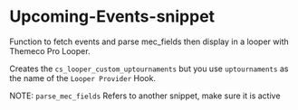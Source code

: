 # Upcoming-Events-snippet
Function to fetch events and parse mec_fields then display in a looper with Themeco Pro Looper.

Creates the `cs_looper_custom_uptournaments` but you use `uptournaments` as the name of the `Looper Provider` Hook.

NOTE: `parse_mec_fields` Refers to another snippet, make sure it is active
